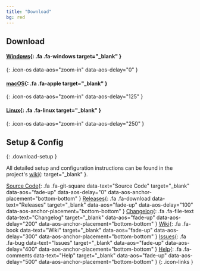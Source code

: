```yaml
---
title: "Download"
bg: red
---
```


## Download

#### [Windows][releases]{: .fa .fa-windows target="_blank" }
{: .icon-os data-aos="zoom-in" data-aos-delay="0" }

#### [macOS][releases]{: .fa .fa-apple target="_blank" }
{: .icon-os data-aos="zoom-in" data-aos-delay="125" }

#### [Linux][releases]{: .fa .fa-linux target="_blank" }
{: .icon-os data-aos="zoom-in" data-aos-delay="250" }

## Setup & Config
{: .download-setup }

All detailed setup and configuration instructions can be found in the project's [wiki][wiki]{: target="_blank" }.

[Source Code][repo]{: .fa .fa-git-square data-text="Source Code" target="_blank" data-aos="fade-up" data-aos-delay="0" data-aos-anchor-placement="bottom-bottom" }
[Releases][releases]{: .fa .fa-download data-text="Releases" target="_blank" data-aos="fade-up" data-aos-delay="100" data-aos-anchor-placement="bottom-bottom" }
[Changelog][changelog]{: .fa .fa-file-text data-text="Changelog" target="_blank" data-aos="fade-up" data-aos-delay="200" data-aos-anchor-placement="bottom-bottom" }
[Wiki][wiki]{: .fa .fa-book data-text="Wiki" target="_blank" data-aos="fade-up" data-aos-delay="300" data-aos-anchor-placement="bottom-bottom" }
[Issues][issues]{: .fa .fa-bug data-text="Issues" target="_blank" data-aos="fade-up" data-aos-delay="400" data-aos-anchor-placement="bottom-bottom" }
[Help][gitter]{: .fa .fa-comments data-text="Help" target="_blank" data-aos="fade-up" data-aos-delay="500" data-aos-anchor-placement="bottom-bottom" }
{: .icon-links }


  [repo]: {{site.github.repository_url}}
  [releases]: {{site.github.releases_url}}
  [wiki]: {{site.github.wiki_url}}
  [issues]: {{site.github.issues_url}}
  [gitter]: https://gitter.im/{{site.repository}}
  [changelog]: {{site.github.repository_url}}/blob/master/CHANGELOG.md
